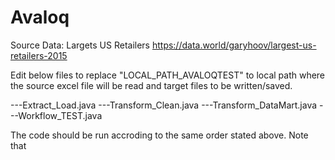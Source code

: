 # Avaloq


Source Data:
Largets US Retailers
https://data.world/garyhoov/largest-us-retailers-2015

Edit below files to replace "LOCAL_PATH_AVALOQTEST" to local path where the source excel file will be read and target files to be written/saved.

---Extract_Load.java
---Transform_Clean.java
---Transform_DataMart.java
---Workflow_TEST.java

The code should be run accroding to the same order stated above.
Note that 
